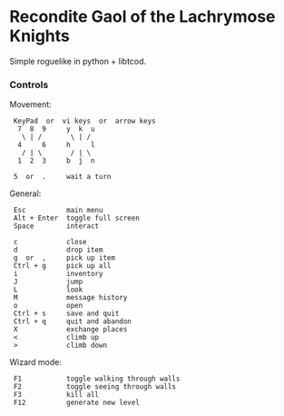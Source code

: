 # Recondite Gaol of the Lachrymose Knights

Simple roguelike in python + libtcod.



### Controls

Movement:

```
 KeyPad  or  vi keys  or  arrow keys
  7  8  9     y  k  u
   \ | /       \ | /
  4     6     h     l
   / | \       / | \
  1  2  3     b  j  n

 5  or  .     wait a turn
```

General:

```
 Esc          main menu
 Alt + Enter  toggle full screen
 Space        interact

 c            close
 d            drop item
 g  or  ,     pick up item
 Ctrl + g     pick up all
 i            inventory
 J            jump
 L            look
 M            message history
 o            open
 Ctrl + s     save and quit
 Ctrl + q     quit and abandon
 X            exchange places
 <            climb up
 >            climb down
```

Wizard mode:

```
 F1           toggle walking through walls
 F2           toggle seeing through walls
 F3           kill all
 F12          generate new level
```
